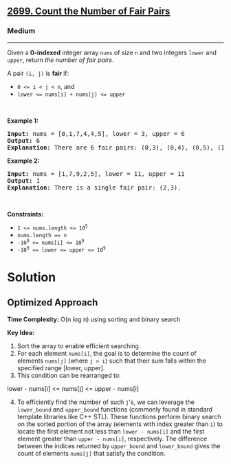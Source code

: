 <h2><a href="https://leetcode.com/problems/count-the-number-of-fair-pairs">2699. Count the Number of Fair Pairs</a></h2><h3>Medium</h3><hr><p>Given a <strong>0-indexed</strong> integer array <code>nums</code> of size <code>n</code> and two integers <code>lower</code> and <code>upper</code>, return <em>the number of fair pairs</em>.</p>

<p>A pair <code>(i, j)</code> is <b>fair </b>if:</p>

<ul>
	<li><code>0 &lt;= i &lt; j &lt; n</code>, and</li>
	<li><code>lower &lt;= nums[i] + nums[j] &lt;= upper</code></li>
</ul>

<p>&nbsp;</p>
<p><strong class="example">Example 1:</strong></p>

<pre>
<strong>Input:</strong> nums = [0,1,7,4,4,5], lower = 3, upper = 6
<strong>Output:</strong> 6
<strong>Explanation:</strong> There are 6 fair pairs: (0,3), (0,4), (0,5), (1,3), (1,4), and (1,5).
</pre>

<p><strong class="example">Example 2:</strong></p>

<pre>
<strong>Input:</strong> nums = [1,7,9,2,5], lower = 11, upper = 11
<strong>Output:</strong> 1
<strong>Explanation:</strong> There is a single fair pair: (2,3).
</pre>

<p>&nbsp;</p>
<p><strong>Constraints:</strong></p>

<ul>
	<li><code>1 &lt;= nums.length &lt;= 10<sup>5</sup></code></li>
	<li><code>nums.length == n</code></li>
	<li><code><font face="monospace">-10<sup>9</sup></font>&nbsp;&lt;= nums[i] &lt;= 10<sup>9</sup></code></li>
	<li><code><font face="monospace">-10<sup>9</sup>&nbsp;&lt;= lower &lt;= upper &lt;= 10<sup>9</sup></font></code></li>
</ul>


# Solution

## Optimized Approach

**Time Complexity:** O(n log n) using sorting and binary search

**Key Idea:** 
1. Sort the array to enable efficient searching.
2. For each element `nums[i]`, the goal is to determine the count of elements `nums[j]` (where `j > i`) such that their sum falls within the specified range [lower, upper].
3. This condition can be rearranged to:

lower - nums[i] <= nums[j] <= upper - nums[i]

4. To efficiently find the number of such `j`'s, we can leverage the `lower_bound` and `upper_bound` functions (commonly found in standard template libraries like C++ STL). These functions perform binary search on the sorted portion of the array (elements with index greater than `i`) to locate the first element not less than `lower - nums[i]` and the first element greater than `upper - nums[i]`, respectively. The difference between the indices returned by `upper_bound` and `lower_bound` gives the count of elements `nums[j]` that satisfy the condition.
